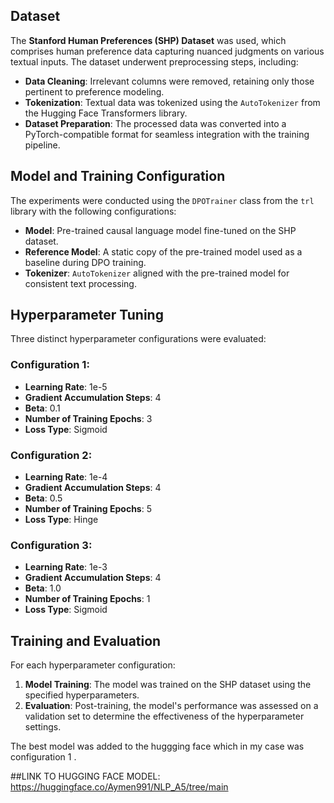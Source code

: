 ## Dataset
The **Stanford Human Preferences (SHP) Dataset** was used, which comprises human preference data capturing nuanced judgments on various textual inputs. The dataset underwent preprocessing steps, including:

- **Data Cleaning**: Irrelevant columns were removed, retaining only those pertinent to preference modeling.
- **Tokenization**: Textual data was tokenized using the `AutoTokenizer` from the Hugging Face Transformers library.
- **Dataset Preparation**: The processed data was converted into a PyTorch-compatible format for seamless integration with the training pipeline.

## Model and Training Configuration
The experiments were conducted using the `DPOTrainer` class from the `trl` library with the following configurations:

- **Model**: Pre-trained causal language model fine-tuned on the SHP dataset.
- **Reference Model**: A static copy of the pre-trained model used as a baseline during DPO training.
- **Tokenizer**: `AutoTokenizer` aligned with the pre-trained model for consistent text processing.

## Hyperparameter Tuning
Three distinct hyperparameter configurations were evaluated:

### Configuration 1:
- **Learning Rate**: 1e-5
- **Gradient Accumulation Steps**: 4
- **Beta**: 0.1
- **Number of Training Epochs**: 3
- **Loss Type**: Sigmoid

### Configuration 2:
- **Learning Rate**: 1e-4
- **Gradient Accumulation Steps**: 4
- **Beta**: 0.5
- **Number of Training Epochs**: 5
- **Loss Type**: Hinge

### Configuration 3:
- **Learning Rate**: 1e-3
- **Gradient Accumulation Steps**: 4
- **Beta**: 1.0
- **Number of Training Epochs**: 1
- **Loss Type**: Sigmoid

## Training and Evaluation
For each hyperparameter configuration:
1. **Model Training**: The model was trained on the SHP dataset using the specified hyperparameters.
2. **Evaluation**: Post-training, the model's performance was assessed on a validation set to determine the effectiveness of the hyperparameter settings.

The best model was added to the huggging face which in my case was configuration 1 .

##LINK TO HUGGING FACE MODEL: https://huggingface.co/Aymen991/NLP_A5/tree/main
